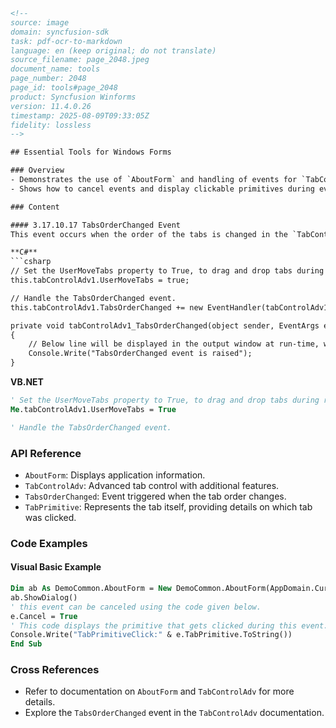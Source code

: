 ```html
<!-- 
source: image
domain: syncfusion-sdk
task: pdf-ocr-to-markdown
language: en (keep original; do not translate)
source_filename: page_2048.jpeg
document_name: tools
page_number: 2048
page_id: tools#page_2048
product: Syncfusion Winforms
version: 11.4.0.26
timestamp: 2025-08-09T09:33:05Z
fidelity: lossless
-->

## Essential Tools for Windows Forms

### Overview
- Demonstrates the use of `AboutForm` and handling of events for `TabControlAdv`.
- Shows how to cancel events and display clickable primitives during events.

### Content

#### 3.17.10.17 TabsOrderChanged Event
This event occurs when the order of the tabs is changed in the `TabControlAdv`.

**C#**
```csharp
// Set the UserMoveTabs property to True, to drag and drop tabs during runtime.
this.tabControlAdv1.UserMoveTabs = true;

// Handle the TabsOrderChanged event.
this.tabControlAdv1.TabsOrderChanged += new EventHandler(tabControlAdv1_TabsOrderChanged);

private void tabControlAdv1_TabsOrderChanged(object sender, EventArgs e)
{
    // Below line will be displayed in the output window at run-time, when a tab is dragged and dropped at another location.
    Console.Write("TabsOrderChanged event is raised");
}
```

**VB.NET**
```vb
' Set the UserMoveTabs property to True, to drag and drop tabs during runtime.
Me.tabControlAdv1.UserMoveTabs = True

' Handle the TabsOrderChanged event.
```

### API Reference
- `AboutForm`: Displays application information.
- `TabControlAdv`: Advanced tab control with additional features.
- `TabsOrderChanged`: Event triggered when the tab order changes.
- `TabPrimitive`: Represents the tab itself, providing details on which tab was clicked.

### Code Examples

#### Visual Basic Example
```vb
Dim ab As DemoCommon.AboutForm = New DemoCommon.AboutForm(AppDomain.CurrentDomain.GetAssemblies)
ab.ShowDialog()
' this event can be canceled using the code given below.
e.Cancel = True
' This code displays the primitive that gets clicked during this event.
Console.Write("TabPrimitiveClick:" & e.TabPrimitive.ToString())
End Sub
```

### Cross References
- Refer to documentation on `AboutForm` and `TabControlAdv` for more details.
- Explore the `TabsOrderChanged` event in the `TabControlAdv` documentation.

<!-- tags: [product, windows forms, event handling, tabs order changed, tabcontroladv, aboutform, syncfusion, winforms] keywords: [tabsorderchanged, usermovetabs, abouform, event handling, programmatic control, advanced tab control] -->
```